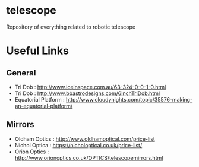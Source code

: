 # telescope
Repository of everything related to robotic telescope

Useful Links
============

General
-------
* Tri Dob : http://www.iceinspace.com.au/63-324-0-0-1-0.html
* Tri Dob : http://www.bbastrodesigns.com/6inchTriDob.html
* Equatorial Platform : http://www.cloudynights.com/topic/35576-making-an-equatorial-platform/

Mirrors
-------
* Oldham Optics : http://www.oldhamoptical.com/price-list
* Nichol Optica : https://nicholoptical.co.uk/price-list/
* Orion Optics : http://www.orionoptics.co.uk/OPTICS/telescopemirrors.html
